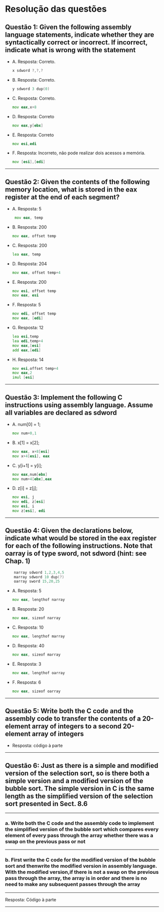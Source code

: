 # Resolução das questões

## Questão 1: Given the following assembly language statements, indicate whether they are syntactically correct or incorrect. If incorrect, indicate what is wrong with the statement

* A. Resposta: Correto.

    ```asm
    x sdword ?,?,?
    ```

* B. Resposta: Correto.

    ```asm
    y sdword 3 dup(0)
    ```
    

* C. Resposta: Correto.

    ```asm
    mov eax,x+8
    ```

* D. Resposta: Correto

    ```asm
    mov eax,y[ebx]
    ```

* E. Resposta: Correto

    ```asm
    mov esi,edi
    ```

* F. Resposta:  Incorreto, não pode realizar dois acessos a memória.

    ```asm
    mov [esi],[edi]
    ```

---

## Questão 2: Given the contents of the following memory location, what is stored in the eax register at the end of each segment?

* A. Resposta: 5

    ```asm
     mov eax, temp 
    ```

* B. Resposta: 200

    ```asm
    mov eax, offset temp 
    ```

* C. Resposta: 200

    ```asm
    lea eax, temp
    ```

* D. Resposta: 204

    ```asm
    mov eax, offset temp+4
    ```

* E. Resposta: 200

     ```asm
    mov esi, offset temp 
    mov eax, esi
    ```

* F. Resposta: 5

    ```asm
    mov edi, offset temp
    mov eax, [edi]
    ```

* G. Resposta: 12

    ```asm
    lea esi,temp
    lea edi,temp+4
    mov eax,[esi]
    add eax,[edi]
    ```

* H. Resposta: 14

    ```asm
    mov esi,offset temp+4
    mov eax,2
    imul [esi]
    ```

---

## Questão 3: Implement the following C instructions using assembly language. Assume all variables are declared as sdword

* A. num[0] = 1;

    ```asm
    mov num+0,1 
    ```
* B. x[1] = x[2];

    ```asm
    mov eax, x+8[esi]
    mov x+4[esi], eax
    ```

* C. y[i+1] = y[i];

    ```asm
    mov eax,num[ebx] 
    mov num+4[ebx],eax
    ```

* D. z[i] = z[j];

    ```asm
    mov esi, j
    mov edi, z[esi]
    mov esi, i
    mov z[esi], edi 
    ```
---

## Questão 4: Given the declarations below, indicate what would be stored in the eax register for each of the following instructions. Note that oarray is of type sword, not sdword (hint: see Chap. 1)

```c
    narray sdword 1,2,3,4,5
    marray sdword 10 dup(?)
    oarray sword 15,20,25
```

* A. Resposta: 5

    ```asm
    mov eax, lengthof narray
    ```

* B. Resposta: 20

    ```asm
    mov eax, sizeof narray
    ```

* C. Resposta: 10

    ```asm
    mov eax, lengthof marray
    ```

* D.  Resposta: 40

    ```asm
    mov eax, sizeof marray
    ```

* E.  Resposta: 3

    ```asm
    mov eax, lengthof oarray
    ```

* F. Resposta: 6

    ```asm
    mov eax, sizeof oarray
    ```

---

## Questão 5: Write both the C code and the assembly code to transfer the contents of a 20-element array of integers to a second 20-element array of integers

* Resposta: código à parte

---

## Questão 6: Just as there is a simple and modified version of the selection sort, so is there both a simple version and a modified version of the bubble sort. The simple version in C is the same length as the simplified version of the selection sort presented in Sect. 8.6

---

### a. Write both the C code and the assembly code to implement the simplified version of the bubble sort which compares every element of every pass through the array whether there was a swap on the previous pass or not

---

### b. First write the C code for the modified version of the bubble sort and thenwrite the modified version in assembly language. With the modified version,if there is not a swap on the previous pass through the array, the array is in order and there is no need to make any subsequent passes through the array

---

Resposta: Código à parte

---